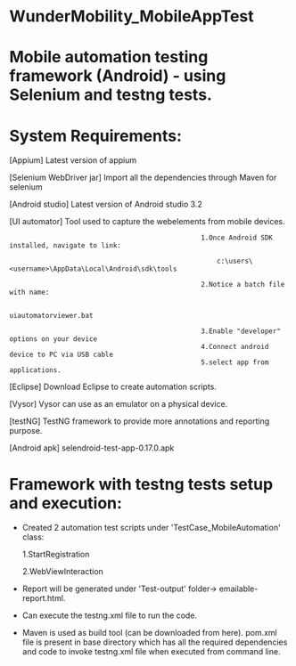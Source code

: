 # WunderMobility_MobileAppTest

# Mobile automation testing framework (Android) - using Selenium and testng tests.

# System Requirements:

 [Appium]                                   Latest version of appium
 
 [Selenium WebDriver jar]                   Import all the dependencies through Maven for selenium
 
 [Android studio]                            Latest version of Android studio 3.2
 
 [UI automator]                              Tool used to capture the webelements from mobile devices. 
 
                                                    1.Once Android SDK installed, navigate to link:
                                                    
                                                        c:\users\<username>\AppData\Local\Android\sdk\tools 

                                                    2.Notice a batch file with name:

                                                         uiautomatorviewer.bat
                      
                                                    3.Enable "developer" options on your device
                                                    4.Connect android device to PC via USB cable
                                                    5.select app from applications.
                      
 
 [Eclipse]                                 Download Eclipse to create automation scripts.
 
 [Vysor]                                   Vysor can use as an emulator on a physical device.
 
 [testNG]                                  TestNG framework to provide more annotations and reporting purpose.
 
 [Android apk]                             selendroid-test-app-0.17.0.apk




# Framework with testng tests setup and execution:

 - Created 2 automation test scripts under 'TestCase_MobileAutomation' class:
 
   1.StartRegistration
   
   2.WebViewInteraction

- Report will be generated under 'Test-output' folder-> emailable-report.html.

- Can execute the testng.xml file to run the code.

- Maven is used as build tool (can be downloaded from here). pom.xml file is present in base directory which has all the required        dependencies and code to invoke testng.xml file when executed from command line.
